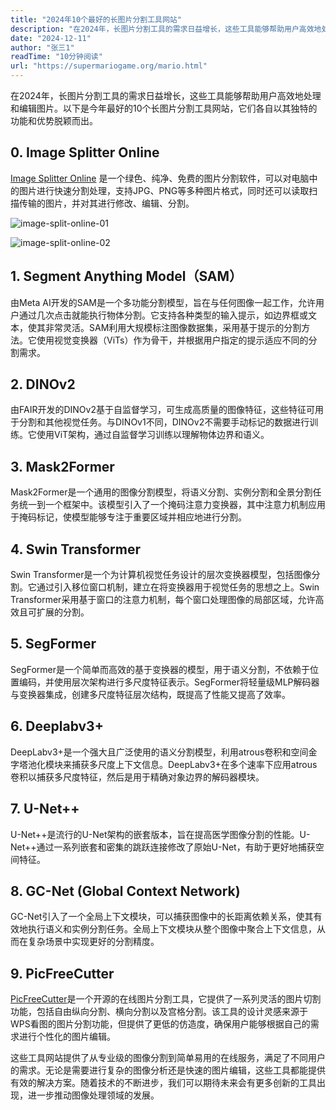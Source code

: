 ```yaml
---
title: "2024年10个最好的长图片分割工具网站"
description: "在2024年，长图片分割工具的需求日益增长，这些工具能够帮助用户高效地处理和编辑图片。以下是今年最好的10个长图片分割工具网站，它们各自以其独特的功能和优势脱颖而出。"
date: "2024-12-11"
author: "张三1"
readTime: "10分钟阅读"
url: "https://supermariogame.org/mario.html"
---
```


在2024年，长图片分割工具的需求日益增长，这些工具能够帮助用户高效地处理和编辑图片。以下是今年最好的10个长图片分割工具网站，它们各自以其独特的功能和优势脱颖而出。

## 0. Image Splitter Online
[Image Splitter Online](https://image-splitter.online) 是一个绿色、纯净、免费的图片分割软件，可以对电脑中的图片进行快速分割处理，支持JPG、PNG等多种图片格式，同时还可以读取扫描传输的图片，并对其进行修改、编辑、分割。

![image-split-online-01](/images/image-split-online-01.png)

![image-split-online-02](/images/image-split-online-02.png)

## 1. Segment Anything Model（SAM）
由Meta AI开发的SAM是一个多功能分割模型，旨在与任何图像一起工作，允许用户通过几次点击就能执行物体分割。它支持各种类型的输入提示，如边界框或文本，使其非常灵活。SAM利用大规模标注图像数据集，采用基于提示的分割方法。它使用视觉变换器（ViTs）作为骨干，并根据用户指定的提示适应不同的分割需求。

## 2. DINOv2
由FAIR开发的DINOv2基于自监督学习，可生成高质量的图像特征，这些特征可用于分割和其他视觉任务。与DINOv1不同，DINOv2不需要手动标记的数据进行训练。它使用ViT架构，通过自监督学习训练以理解物体边界和语义。

## 3. Mask2Former
Mask2Former是一个通用的图像分割模型，将语义分割、实例分割和全景分割任务统一到一个框架中。该模型引入了一个掩码注意力变换器，其中注意力机制应用于掩码标记，使模型能够专注于重要区域并相应地进行分割。

## 4. Swin Transformer
Swin Transformer是一个为计算机视觉任务设计的层次变换器模型，包括图像分割。它通过引入移位窗口机制，建立在将变换器用于视觉任务的思想之上。Swin Transformer采用基于窗口的注意力机制，每个窗口处理图像的局部区域，允许高效且可扩展的分割。

## 5. SegFormer
SegFormer是一个简单而高效的基于变换器的模型，用于语义分割，不依赖于位置编码，并使用层次架构进行多尺度特征表示。SegFormer将轻量级MLP解码器与变换器集成，创建多尺度特征层次结构，既提高了性能又提高了效率。

## 6. Deeplabv3+
DeepLabv3+是一个强大且广泛使用的语义分割模型，利用atrous卷积和空间金字塔池化模块来捕获多尺度上下文信息。DeepLabv3+在多个速率下应用atrous卷积以捕获多尺度特征，然后是用于精确对象边界的解码器模块。

## 7. U-Net++
U-Net++是流行的U-Net架构的嵌套版本，旨在提高医学图像分割的性能。U-Net++通过一系列嵌套和密集的跳跃连接修改了原始U-Net，有助于更好地捕获空间特征。

## 8. GC-Net (Global Context Network)
GC-Net引入了一个全局上下文模块，可以捕获图像中的长距离依赖关系，使其有效地执行语义和实例分割任务。全局上下文模块从整个图像中聚合上下文信息，从而在复杂场景中实现更好的分割精度。

## 9. PicFreeCutter
[PicFreeCutter](https://github.com/wumingluren/PicFreeCutter)是一个开源的在线图片分割工具，它提供了一系列灵活的图片切割功能，包括自由纵向分割、横向分割以及宫格分割。该工具的设计灵感来源于WPS看图的图片分割功能，但提供了更低的仿造度，确保用户能够根据自己的需求进行个性化的图片编辑。


这些工具网站提供了从专业级的图像分割到简单易用的在线服务，满足了不同用户的需求。无论是需要进行复杂的图像分析还是快速的图片编辑，这些工具都能提供有效的解决方案。随着技术的不断进步，我们可以期待未来会有更多创新的工具出现，进一步推动图像处理领域的发展。
